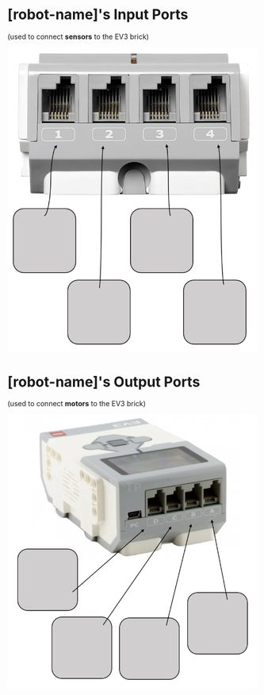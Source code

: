 # [robot-name]'s Input Ports

(used to connect **sensors** to the EV3 brick)

![ev3-input-ports](/resources/ev3-input-ports.png)

# [robot-name]'s Output Ports

(used to connect **motors** to the EV3 brick)

![ev3-output-ports](/resources/ev3-output-ports.png)
